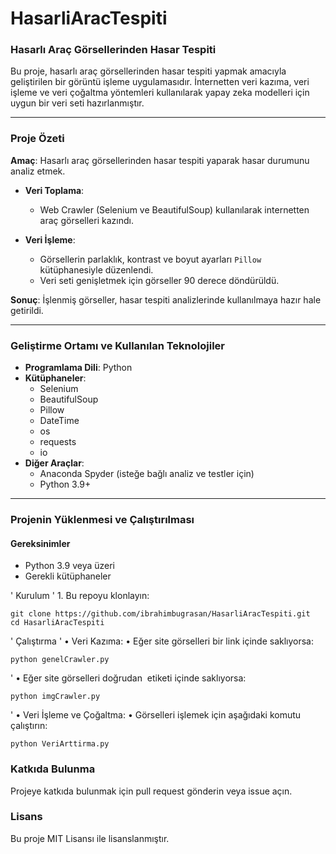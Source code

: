 # HasarliAracTespiti

### Hasarlı Araç Görsellerinden Hasar Tespiti

Bu proje, hasarlı araç görsellerinden hasar tespiti yapmak amacıyla geliştirilen bir görüntü işleme uygulamasıdır. İnternetten veri kazıma, veri işleme ve veri çoğaltma yöntemleri kullanılarak yapay zeka modelleri için uygun bir veri seti hazırlanmıştır.

---

###  Proje Özeti

**Amaç**: Hasarlı araç görsellerinden hasar tespiti yaparak hasar durumunu analiz etmek.

- **Veri Toplama**:
  - Web Crawler (Selenium ve BeautifulSoup) kullanılarak internetten araç görselleri kazındı.

- **Veri İşleme**:
  - Görsellerin parlaklık, kontrast ve boyut ayarları `Pillow` kütüphanesiyle düzenlendi.
  - Veri seti genişletmek için görseller 90 derece döndürüldü.

**Sonuç**: İşlenmiş görseller, hasar tespiti analizlerinde kullanılmaya hazır hale getirildi.

---

###  Geliştirme Ortamı ve Kullanılan Teknolojiler

- **Programlama Dili**: Python
- **Kütüphaneler**:
  - Selenium
  - BeautifulSoup
  - Pillow
  - DateTime
  - os
  - requests
  - io
- **Diğer Araçlar**:
  - Anaconda Spyder (isteğe bağlı analiz ve testler için)
  - Python 3.9+

---

###  Projenin Yüklenmesi ve Çalıştırılması

#### Gereksinimler

- Python 3.9 veya üzeri
- Gerekli kütüphaneler
  
'
  Kurulum
'
	1.	Bu repoyu klonlayın:
 
 	git clone https://github.com/ibrahimbugrasan/HasarliAracTespiti.git
	cd HasarliAracTespiti
'
 	Çalıştırma
'
	•	Veri Kazıma:
	•	Eğer site görselleri bir link içinde saklıyorsa:
 	
  	python genelCrawler.py
'
   	•	Eğer site görselleri doğrudan <img> etiketi içinde saklıyorsa:
    
   	python imgCrawler.py
'
    	•	Veri İşleme ve Çoğaltma:
	•	Görselleri işlemek için aşağıdaki komutu çalıştırın:

  	python VeriArttirma.py

### Katkıda Bulunma

Projeye katkıda bulunmak için pull request gönderin veya issue açın.

### Lisans

Bu proje MIT Lisansı ile lisanslanmıştır.
